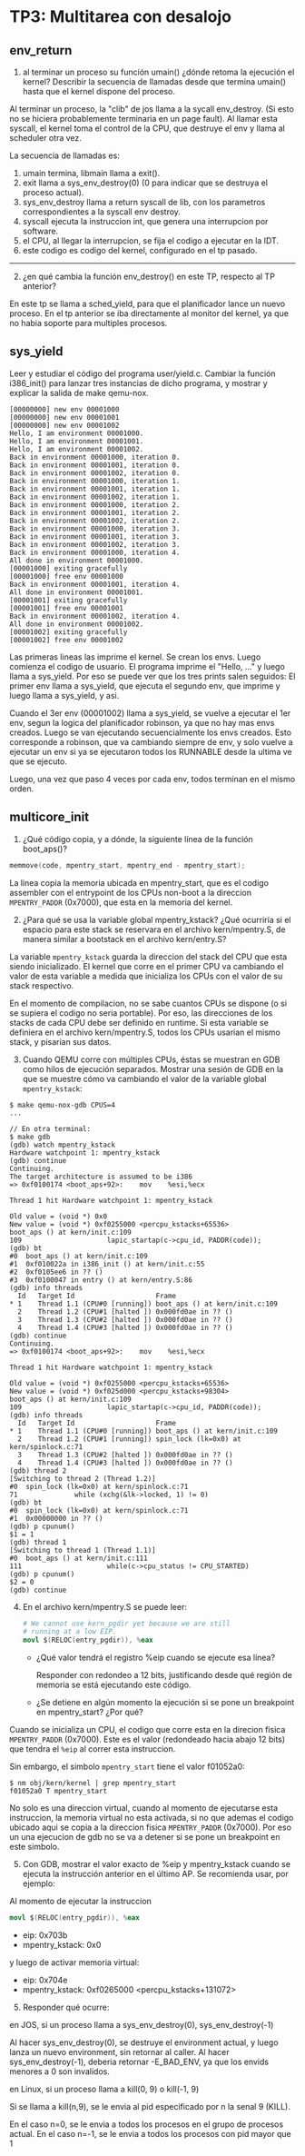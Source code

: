 TP3: Multitarea con desalojo
============================

env_return
----------

1. al terminar un proceso su función umain() ¿dónde retoma la ejecución el kernel? Describir la secuencia de llamadas desde que termina umain() hasta que el kernel dispone del proceso.

Al terminar un proceso, la "clib" de jos llama a la sycall env_destroy. (Si esto no se hiciera probablemente terminaria en un page fault).
Al llamar esta syscall, el kernel toma el control de la CPU, que destruye el env y llama al scheduler otra vez.

La secuencia de llamadas es:
1. umain termina, libmain llama a exit().
2. exit llama a sys_env_destroy(0) (0 para indicar que se destruya el proceso actual).
3. sys_env_destroy llama a return syscall de lib, con los parametros correspondientes a la syscall env destroy.
4. syscall ejecuta la instruccion int, que genera una interrupcion por software.
5. el CPU, al llegar la interrupcion, se fija el codigo a ejecutar en la IDT.
6. este codigo es codigo del kernel, configurado en el tp pasado.

---

2. ¿en qué cambia la función env_destroy() en este TP, respecto al TP anterior?

En este tp se llama a sched_yield, para que el planificador lance un nuevo proceso. En el tp anterior se iba directamente al monitor del kernel, ya que no habia soporte para multiples procesos.

sys_yield
---------

Leer y estudiar el código del programa user/yield.c. Cambiar la función i386_init() para lanzar tres instancias de dicho programa, y mostrar y explicar la salida de make qemu-nox.

```
[00000000] new env 00001000
[00000000] new env 00001001
[00000000] new env 00001002
Hello, I am environment 00001000.
Hello, I am environment 00001001.
Hello, I am environment 00001002.
Back in environment 00001000, iteration 0.
Back in environment 00001001, iteration 0.
Back in environment 00001002, iteration 0.
Back in environment 00001000, iteration 1.
Back in environment 00001001, iteration 1.
Back in environment 00001002, iteration 1.
Back in environment 00001000, iteration 2.
Back in environment 00001001, iteration 2.
Back in environment 00001002, iteration 2.
Back in environment 00001000, iteration 3.
Back in environment 00001001, iteration 3.
Back in environment 00001002, iteration 3.
Back in environment 00001000, iteration 4.
All done in environment 00001000.
[00001000] exiting gracefully
[00001000] free env 00001000
Back in environment 00001001, iteration 4.
All done in environment 00001001.
[00001001] exiting gracefully
[00001001] free env 00001001
Back in environment 00001002, iteration 4.
All done in environment 00001002.
[00001002] exiting gracefully
[00001002] free env 00001002
```

Las primeras lineas las imprime el kernel. Se crean los envs.
Luego comienza el codigo de usuario. El programa imprime el "Hello, ..." y luego llama a sys_yield. Por eso se puede ver que los tres prints salen seguidos: El primer env llama a sys_yield, que ejecuta el segundo env, que imprime y luego llama a sys_yield, y asi.

Cuando el 3er env (00001002) llama a sys_yield, se vuelve a ejecutar el 1er env, segun la logica del planificador robinson, ya que no hay mas envs creados. Luego se van ejecutando secuencialmente los envs creados. Esto corresponde a robinson, que va cambiando siempre de env, y solo vuelve a ejecutar un env si ya se ejecutaron todos los RUNNABLE desde la ultima ve que se ejecuto.

Luego, una vez que paso 4 veces por cada env, todos terminan en el mismo orden.

multicore_init
--------------

1. ¿Qué código copia, y a dónde, la siguiente línea de la función boot_aps()?

```c
memmove(code, mpentry_start, mpentry_end - mpentry_start);
```

La linea copia la memoria ubicada en mpentry_start, que es el codigo assembler con el entrypoint de los CPUs non-boot a la direccion `MPENTRY_PADDR` (0x7000), que esta en la memoria del kernel.

2. ¿Para qué se usa la variable global mpentry_kstack? ¿Qué ocurriría si el espacio para este stack se reservara en el archivo kern/mpentry.S, de manera similar a bootstack en el archivo kern/entry.S?

La variable `mpentry_kstack` guarda la direccion del stack del CPU que esta siendo inicializado. El kernel que corre en el primer CPU va cambiando el valor de esta variable a medida que inicializa los CPUs con el valor de su stack respectivo.

En el momento de compilacion, no se sabe cuantos CPUs se dispone (o si se supiera el codigo no seria portable). Por eso, las direcciones de los stacks de cada CPU debe ser definido en runtime. Si esta variable se definiera en el archivo kern/mpentry.S, todos los CPUs usarian el mismo stack, y pisarian sus datos.

3. Cuando QEMU corre con múltiples CPUs, éstas se muestran en GDB como hilos de ejecución separados. Mostrar una sesión de GDB en la que se muestre cómo va cambiando el valor de la variable global `mpentry_kstack`:

```
$ make qemu-nox-gdb CPUS=4
...

// En otra terminal:
$ make gdb
(gdb) watch mpentry_kstack
Hardware watchpoint 1: mpentry_kstack
(gdb) continue
Continuing.
The target architecture is assumed to be i386
=> 0xf0100174 <boot_aps+92>:    mov    %esi,%ecx

Thread 1 hit Hardware watchpoint 1: mpentry_kstack

Old value = (void *) 0x0
New value = (void *) 0xf0255000 <percpu_kstacks+65536>
boot_aps () at kern/init.c:109
109                     lapic_startap(c->cpu_id, PADDR(code));
(gdb) bt
#0  boot_aps () at kern/init.c:109
#1  0xf010022a in i386_init () at kern/init.c:55
#2  0xf0105ee6 in ?? ()
#3  0xf0100047 in entry () at kern/entry.S:86
(gdb) info threads
  Id   Target Id                    Frame
* 1    Thread 1.1 (CPU#0 [running]) boot_aps () at kern/init.c:109
  2    Thread 1.2 (CPU#1 [halted ]) 0x000fd0ae in ?? ()
  3    Thread 1.3 (CPU#2 [halted ]) 0x000fd0ae in ?? ()
  4    Thread 1.4 (CPU#3 [halted ]) 0x000fd0ae in ?? ()
(gdb) continue
Continuing.
=> 0xf0100174 <boot_aps+92>:    mov    %esi,%ecx

Thread 1 hit Hardware watchpoint 1: mpentry_kstack

Old value = (void *) 0xf0255000 <percpu_kstacks+65536>
New value = (void *) 0xf025d000 <percpu_kstacks+98304>
boot_aps () at kern/init.c:109
109                     lapic_startap(c->cpu_id, PADDR(code));
(gdb) info threads
  Id   Target Id                    Frame
* 1    Thread 1.1 (CPU#0 [running]) boot_aps () at kern/init.c:109
  2    Thread 1.2 (CPU#1 [running]) spin_lock (lk=0x0) at kern/spinlock.c:71
  3    Thread 1.3 (CPU#2 [halted ]) 0x000fd0ae in ?? ()
  4    Thread 1.4 (CPU#3 [halted ]) 0x000fd0ae in ?? ()
(gdb) thread 2
[Switching to thread 2 (Thread 1.2)]
#0  spin_lock (lk=0x0) at kern/spinlock.c:71
71              while (xchg(&lk->locked, 1) != 0)
(gdb) bt
#0  spin_lock (lk=0x0) at kern/spinlock.c:71
#1  0x00000000 in ?? ()
(gdb) p cpunum()
$1 = 1
(gdb) thread 1
[Switching to thread 1 (Thread 1.1)]
#0  boot_aps () at kern/init.c:111
111                     while(c->cpu_status != CPU_STARTED)
(gdb) p cpunum()
$2 = 0
(gdb) continue
```

4. En el archivo kern/mpentry.S se puede leer:

    ```S
    # We cannot use kern_pgdir yet because we are still
    # running at a low EIP.
    movl $(RELOC(entry_pgdir)), %eax
    ```

    - ¿Qué valor tendrá el registro %eip cuando se ejecute esa línea?

      Responder con redondeo a 12 bits, justificando desde qué región de memoria se está ejecutando este código.

    - ¿Se detiene en algún momento la ejecución si se pone un breakpoint en mpentry_start? ¿Por qué?

Cuando se inicializa un CPU, el codigo que corre esta en la direcion fisica `MPENTRY_PADDR` (0x7000). Este es el valor (redondeado hacia abajo 12 bits) que tendra el `%eip` al correr esta instruccion.

Sin embargo, el simbolo `mpentry_start` tiene el valor f01052a0:

```
$ nm obj/kern/kernel | grep mpentry_start
f01052a0 T mpentry_start
```

No solo es una direccion virtual, cuando al momento de ejecutarse esta instruccion, la memoria virtual no esta activada, si no que ademas el codigo ubicado aqui se copia a la direccion fisica `MPENTRY_PADDR` (0x7000). Por eso un una ejecucion de gdb no se va a detener si se pone un breakpoint en este simbolo.

5. Con GDB, mostrar el valor exacto de %eip y mpentry_kstack cuando se ejecuta la instrucción anterior en el último AP. Se recomienda usar, por ejemplo:

Al momento de ejecutar la instruccion
```S
movl $(RELOC(entry_pgdir)), %eax
```
- eip: 0x703b
- mpentry_kstack: 0x0

y luego de activar memoria virtual:
- eip: 0x704e
- mpentry_kstack: 0xf0265000 <percpu_kstacks+131072>


5. Responder qué ocurre:

en JOS, si un proceso llama a sys_env_destroy(0), sys_env_destroy(-1)

Al hacer sys_env_destroy(0), se destruye el environment actual, y luego lanza un nuevo environment, sin retornar al caller.
Al hacer sys_env_destroy(-1), deberia retornar -E_BAD_ENV, ya que los envids menores a 0 son invalidos.

en Linux, si un proceso llama a kill(0, 9) o kill(-1, 9)

Si se llama a kill(n,9), se le envia al pid especificado por n la senal 9 (KILL).

En el caso n=0, se le envia a todos los procesos en el grupo de procesos actual.
En el caso n=-1, se le envia a todos los procesos con pid mayor que 1
